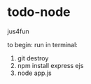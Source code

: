 # todo-node
jus4fun


to begin:
run in terminal: 
1. git destroy
2. npm install express ejs 
3. node app.js
